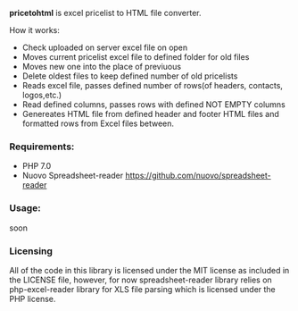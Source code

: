 **pricetohtml** is excel pricelist to HTML file converter.

How it works:
 * Check uploaded on server excel file on open
 * Moves current pricelist excel file to defined folder for old files
 * Moves new one into the place of previuous
 * Delete oldest files to keep defined number of old pricelists
 * Reads excel file, passes defined number of rows(of headers, contacts, logos,etc.)
 * Read defined columns, passes rows with defined NOT EMPTY columns
 * Genereates HTML file from defined header and footer HTML files and formatted rows from Excel files between.

### Requirements:
 * PHP 7.0
 * Nuovo Spreadsheet-reader https://github.com/nuovo/spreadsheet-reader
 
 
 ### Usage:
   soon

 ### Licensing
 All of the code in this library is licensed under the MIT license as included in the LICENSE file, however, for now spreadsheet-reader library
relies on php-excel-reader library for XLS file parsing which is licensed under the PHP license.
